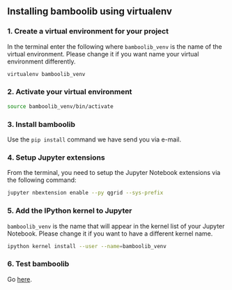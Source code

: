 ## Installing bamboolib using virtualenv

### 1. Create a virtual environment for your project

In the terminal enter the following where `bamboolib_venv` is the name of the virtual environment. Please change it if you want name your virtual environment differently.

```bash
virtualenv bamboolib_venv
```

### 2. Activate your virtual environment

```bash
source bamboolib_venv/bin/activate
```

### 3. Install bamboolib

Use the `pip install` command we have send you via e-mail.

### 4. Setup Jupyter extensions

From the terminal, you need to setup the Jupyter Notebook extensions via the following command:

```bash
jupyter nbextension enable --py qgrid --sys-prefix
```

### 5. Add the IPython kernel to Jupyter

`bamboolib_venv` is the name that will appear in the kernel list of your Jupyter Notebook. Please change it if you want to have a different kernel name.

```bash
ipython kernel install --user --name=bamboolib_venv
```

### 6. Test bamboolib

Go [here](https://github.com/tkrabel/bamboolib/blob/master/installation/bamboolib_test_run/with_virtual_environment.md#test-the-library).
